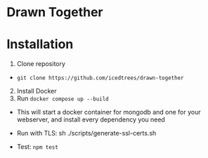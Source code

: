 # Drawn Together

# Installation

1. Clone repository
  * `git clone https://github.com/icedtrees/drawn-together`
2. Install Docker
3. Run `docker compose up --build`
  * This will start a docker container for mongodb and one for your webserver, and install every dependency you need

* Run with TLS: sh ./scripts/generate-ssl-certs.sh
* Test: `npm test`

